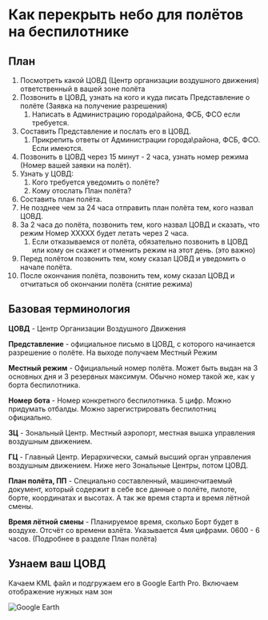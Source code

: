 # Как перекрыть небо для полётов на беспилотнике

## План
1. Посмотреть какой ЦОВД (Центр организации воздушного движения) ответственный в вашей зоне полёта
2. Позвонить в ЦОВД, узнать на кого и куда писать Представление о полёте (Заявка на получение разрешения)
    1. Написать в Администрацию города\района, ФСБ, ФСО если требуется.
3. Составить Представление и послать его в ЦОВД.
    1. Прикрепить ответы от Администрации города\района, ФСБ, ФСО. Если имеются.
4. Позвонить в ЦОВД через 15 минут - 2 часа, узнать номер режима (Номер вашей заявки на полёт).
5. Узнать у ЦОВД:
    1. Кого требуется уведомить о полёте?
    2. Кому отослать План полёта?
6. Составить план полёта.
7. Не позднее чем за 24 часа отправить план полёта тем, кого назвал ЦОВД.
8. За 2 часа до полёта, позвонить тем, кого назвал ЦОВД и сказать, что режим Номер ХХХХХ будет летать через 2 часа.
    1. Если отказываемся от полёта, обязательно позвонить в ЦОВД или кому он скажет и отменить режим на этот день. (это важно)
9. Перед полётом позвонить тем, кому сказал ЦОВД и уведомить о начале полёта. 
10. После окончания полёта, позвонить тем, кому сказал ЦОВД и отчитаться об окончании полёта (снятие режима)

## Базовая терминология

**ЦОВД** - Центр Организации Воздушного Движения

**Представление** - официальное письмо в ЦОВД, с которого начинается разрешение о полёте. На выходе получаем Местный Режим

**Местный режим** - Официальный номер полёта. Может быть выдан на 3 основных дня и 3 резервных максимум. Обычно номер такой же, как у борта беспилотника.

**Номер бота** - Номер конкретного беспилотника. 5 цифр. Можно придумать отбалды. Можно зарегистрировать беспилотниц официально.

**ЗЦ** - Зональный Центр. Местный аэропорт, местная вышка управления воздушным движением.

**ГЦ** - Главный Центр. Иерархически, самый высший орган управления воздушным движением. Ниже него Зональные Центры, потом ЦОВД.

**План полёта, ПП** - Специально составленный, машиночитаемый документ, который содержит в себе все данные о полёте, пилоте, борте, координатах и высотах. А так же время старта и время лётной смены.

**Время лётной смены** - Планируемое время, сколько Борт будет в воздухе. Отсчёт со времени взлёта. Указывается 4мя цифрами. 0600 - 6 часов. (Подробнее в разделе План полёта)


## Узнаем ваш ЦОВД

Качаем KML файл и подгружаем его в Google Earth Pro. Включаем отображение нужных нам зон

![Google Earth](oficial_uav_flight_in_russia/images/ge_main.png)
